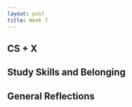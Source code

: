 ```yaml
---
layout: post
title: Week 7
---
```


## CS + X


## Study Skills and Belonging

## General Reflections
